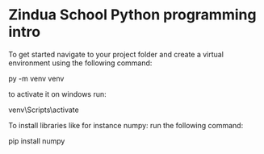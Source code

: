 # Zindua School Python programming intro 

To get started navigate to your project folder and create a virtual environment using the following command:


py -m venv venv 


to activate it on windows run:


venv\Scripts\activate


To install libraries like for instance numpy:
run the following command:


pip install numpy



